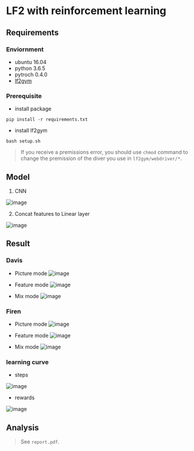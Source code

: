 # LF2 with reinforcement learning

## Requirements

### Enviornment
- ubuntu 16.04
- python 3.6.5
- pytroch 0.4.0
- [lf2gym](https://github.com/HaoTse/lf2gym)

### Prerequisite
- install package
```shell
pip install -r requirements.txt
```

- install lf2gym
```
bash setup.sh
```
> If you receive a premissions error, you should use `chmod` command to change the premission of the diver you use in `lf2gym/webdriver/*`.

## Model

1. CNN

![image](https://github.com/HaoTse/lf2-rl/blob/master/img/cnn.png)

2. Concat features to Linear layer

![image](https://github.com/HaoTse/lf2-rl/blob/master/img/linear.png)

## Result
### Davis

- Picture mode
![image](https://github.com/HaoTse/lf2-rl/blob/master/gif/new_davis_picture_test.gif)

- Feature mode
![image](https://github.com/HaoTse/lf2-rl/blob/master/gif/new_davis_feature_test.gif)

- Mix mode
![image](https://github.com/HaoTse/lf2-rl/blob/master/gif/new_davis_mix_test.gif)

### Firen

- Picture mode
![image](https://github.com/HaoTse/lf2-rl/blob/master/gif/new_firen_picture_test.gif)

- Feature mode
![image](https://github.com/HaoTse/lf2-rl/blob/master/gif/new_firen_feature_test.gif)

- Mix mode
![image](https://github.com/HaoTse/lf2-rl/blob/master/gif/new_firen_mix_test.gif)

### learning curve

- steps

![image](https://github.com/HaoTse/lf2-rl/blob/master/img/step.png)

- rewards

![image](https://github.com/HaoTse/lf2-rl/blob/master/img/reward.png)

## Analysis
> See `report.pdf`.
